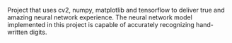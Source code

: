 Project that uses cv2, numpy, matplotlib and tensorflow to deliver true and amazing neural network experience. The neural network model implemented in this project is capable of accurately recognizing hand-written digits.
